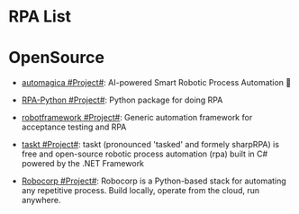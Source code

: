 # RPA List

# OpenSource

- [automagica #Project#](https://github.com/automagica/automagica): AI-powered Smart Robotic Process Automation 🤖

- [RPA-Python #Project#](https://github.com/tebelorg/RPA-Python): Python package for doing RPA

- [robotframework #Project#](https://github.com/robotframework/robotframework): Generic automation framework for acceptance testing and RPA

- [taskt #Project#](https://github.com/saucepleez/taskt): taskt (pronounced 'tasked' and formely sharpRPA) is free and open-source robotic process automation (rpa) built in C# powered by the .NET Framework

- [Robocorp #Project#](https://robocorp.com/): Robocorp is a Python-based stack for automating any repetitive process. Build locally, operate from the cloud, run anywhere.
